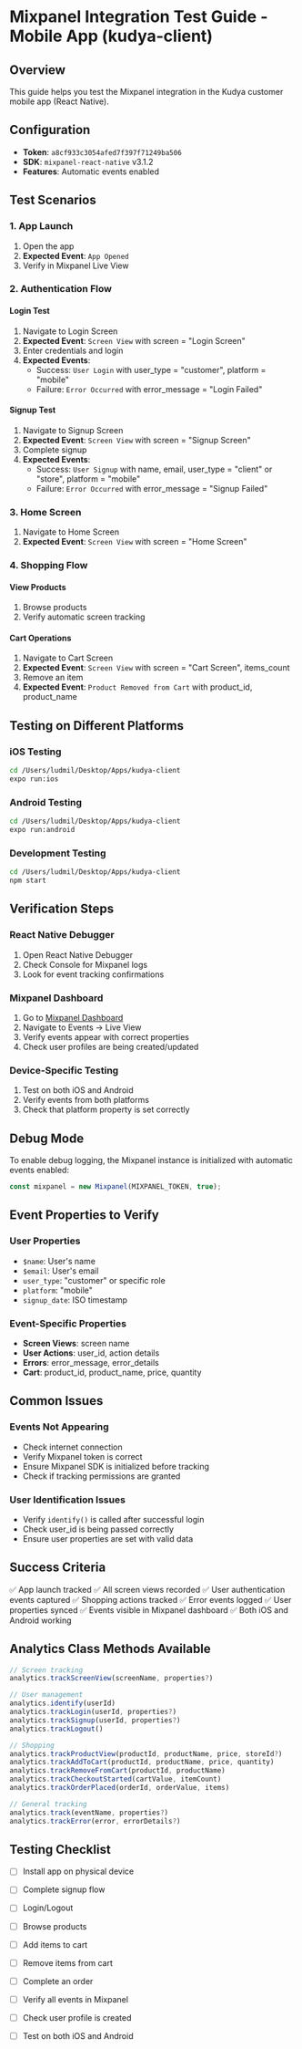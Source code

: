 # Mixpanel Integration Test Guide - Mobile App (kudya-client)

## Overview
This guide helps you test the Mixpanel integration in the Kudya customer mobile app (React Native).

## Configuration
- **Token**: `a8cf933c3054afed7f397f71249ba506`
- **SDK**: `mixpanel-react-native` v3.1.2
- **Features**: Automatic events enabled

## Test Scenarios

### 1. App Launch
1. Open the app
2. **Expected Event**: `App Opened`
3. Verify in Mixpanel Live View

### 2. Authentication Flow

#### Login Test
1. Navigate to Login Screen
2. **Expected Event**: `Screen View` with screen = "Login Screen"
3. Enter credentials and login
4. **Expected Events**:
   - Success: `User Login` with user_type = "customer", platform = "mobile"
   - Failure: `Error Occurred` with error_message = "Login Failed"

#### Signup Test
1. Navigate to Signup Screen
2. **Expected Event**: `Screen View` with screen = "Signup Screen"
3. Complete signup
4. **Expected Events**:
   - Success: `User Signup` with name, email, user_type = "client" or "store", platform = "mobile"
   - Failure: `Error Occurred` with error_message = "Signup Failed"

### 3. Home Screen
1. Navigate to Home Screen
2. **Expected Event**: `Screen View` with screen = "Home Screen"

### 4. Shopping Flow

#### View Products
1. Browse products
2. Verify automatic screen tracking

#### Cart Operations
1. Navigate to Cart Screen
2. **Expected Event**: `Screen View` with screen = "Cart Screen", items_count
3. Remove an item
4. **Expected Event**: `Product Removed from Cart` with product_id, product_name

## Testing on Different Platforms

### iOS Testing
```bash
cd /Users/ludmil/Desktop/Apps/kudya-client
expo run:ios
```

### Android Testing
```bash
cd /Users/ludmil/Desktop/Apps/kudya-client
expo run:android
```

### Development Testing
```bash
cd /Users/ludmil/Desktop/Apps/kudya-client
npm start
```

## Verification Steps

### React Native Debugger
1. Open React Native Debugger
2. Check Console for Mixpanel logs
3. Look for event tracking confirmations

### Mixpanel Dashboard
1. Go to [Mixpanel Dashboard](https://mixpanel.com)
2. Navigate to Events → Live View
3. Verify events appear with correct properties
4. Check user profiles are being created/updated

### Device-Specific Testing
1. Test on both iOS and Android
2. Verify events from both platforms
3. Check that platform property is set correctly

## Debug Mode

To enable debug logging, the Mixpanel instance is initialized with automatic events enabled:
```typescript
const mixpanel = new Mixpanel(MIXPANEL_TOKEN, true);
```

## Event Properties to Verify

### User Properties
- `$name`: User's name
- `$email`: User's email  
- `user_type`: "customer" or specific role
- `platform`: "mobile"
- `signup_date`: ISO timestamp

### Event-Specific Properties
- **Screen Views**: screen name
- **User Actions**: user_id, action details
- **Errors**: error_message, error_details
- **Cart**: product_id, product_name, price, quantity

## Common Issues

### Events Not Appearing
- Check internet connection
- Verify Mixpanel token is correct
- Ensure Mixpanel SDK is initialized before tracking
- Check if tracking permissions are granted

### User Identification Issues
- Verify `identify()` is called after successful login
- Check user_id is being passed correctly
- Ensure user properties are set with valid data

## Success Criteria
✅ App launch tracked
✅ All screen views recorded
✅ User authentication events captured
✅ Shopping actions tracked
✅ Error events logged
✅ User properties synced
✅ Events visible in Mixpanel dashboard
✅ Both iOS and Android working

## Analytics Class Methods Available

```typescript
// Screen tracking
analytics.trackScreenView(screenName, properties?)

// User management
analytics.identify(userId)
analytics.trackLogin(userId, properties?)
analytics.trackSignup(userId, properties?)
analytics.trackLogout()

// Shopping
analytics.trackProductView(productId, productName, price, storeId?)
analytics.trackAddToCart(productId, productName, price, quantity)
analytics.trackRemoveFromCart(productId, productName)
analytics.trackCheckoutStarted(cartValue, itemCount)
analytics.trackOrderPlaced(orderId, orderValue, items)

// General tracking
analytics.track(eventName, properties?)
analytics.trackError(error, errorDetails?)
```

## Testing Checklist

- [ ] Install app on physical device
- [ ] Complete signup flow
- [ ] Login/Logout
- [ ] Browse products
- [ ] Add items to cart
- [ ] Remove items from cart
- [ ] Complete an order
- [ ] Verify all events in Mixpanel
- [ ] Check user profile is created
- [ ] Test on both iOS and Android

